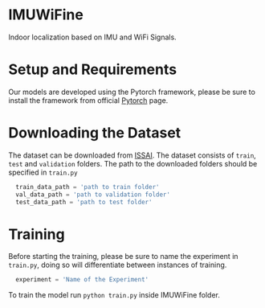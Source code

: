 # IMUWiFine

Indoor localization based on IMU and WiFi Signals. 


# Setup and Requirements

Our models are developed using the Pytorch framework, please be sure to install the framework from official [Pytorch](https://pytorch.org/) page.  


# Downloading the Dataset

The dataset can be downloaded from [ISSAI](https://issai.nu.edu.kz/imuwifine). The dataset consists of `train`, `test` and `validation` folders. The path to the downloaded folders should be specified in `train.py` 

```python
  train_data_path = 'path to train folder'
  val_data_path = 'path to validation folder'
  test_data_path = 'path to test folder'
```


# Training

Before starting the training, please be sure to name the experiment in `train.py`, doing so will differentiate between instances of training.
```python 
  experiment = 'Name of the Experiment'
```
To train the model run `python train.py` inside IMUWiFine folder. 
